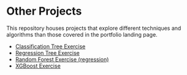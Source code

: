 # Other Projects
This repository houses projects that explore different techniques and algorithms than those covered in the portfolio landing page.
* [Classification Tree Exercise](https://rpubs.com/rafaelpd/1059753)
* [Regression Tree Exercise](https://rpubs.com/rafaelpd/1059662)
* [Random Forest Exercise (regression)](https://rpubs.com/rafaelpd/1059705)
* [XGBoost Exercise](https://rpubs.com/rafaelpd/1061869)
